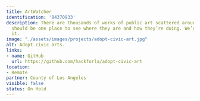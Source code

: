 ```yaml
---
title: ArtWatcher
identification: '84370933'
description: There are thousands of works of public art scattered around the city.  There
  should be one place to see where they are and how they’re doing. We’re building
  it.
image: "./assets/images/projects/adopt-civic-art.jpg"
alt: Adopt civic arts.
links:
- name: GitHub
  url: https://github.com/hackforla/adopt-civic-art
location:
- Remote
partner: County of Los Angeles
visible: false
status: On Hold
---
```


